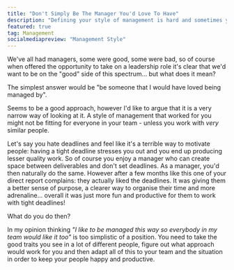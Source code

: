 ```yaml
---
title: "Don't Simply Be The Manager You'd Love To Have"
description: "Defining your style of management is hard and sometimes you need to look beyond the 'if it worked for me it'll work for them' mentality."
featured: true
tag: Management
socialmediapreview: "Management Style"
---
```


We've all had managers, some were good, some were bad, so of course when offered the opportunity to take on a leadership role it's clear that we'd want to be on the "good" side of this spectrum... but what does it mean?

The simplest answer would be "be someone that I would have loved being managed by".

Seems to be a good approach, however I'd like to argue that it is a very narrow way of looking at it. A style of management that worked for you might not be fitting for everyone in your team - unless you work with _very_ similar people.

Let's say you hate deadlines and feel like it's a terrible way to motivate people: having a tight deadline stresses you out and you end up producing lesser quality work. So of course you enjoy a manager who can create space between deliverables and don't set deadlines. As a manager, you'd then naturally do the same. However after a few months like this one of your direct report complains: they actually liked the deadlines. It was giving them a better sense of purpose, a clearer way to organise their time and more adrenaline... overall it was just more fun and productive for them to work with tight deadlines!

What do you do then?

In my opinion thinking _"I like to be managed this way so everybody in my team would like it too"_ is too simplistic of a position. You need to take the good traits you see in a lot of different people, figure out what approach would work for you and then adapt all of this to your team and the situation in order to keep your people happy and productive.

